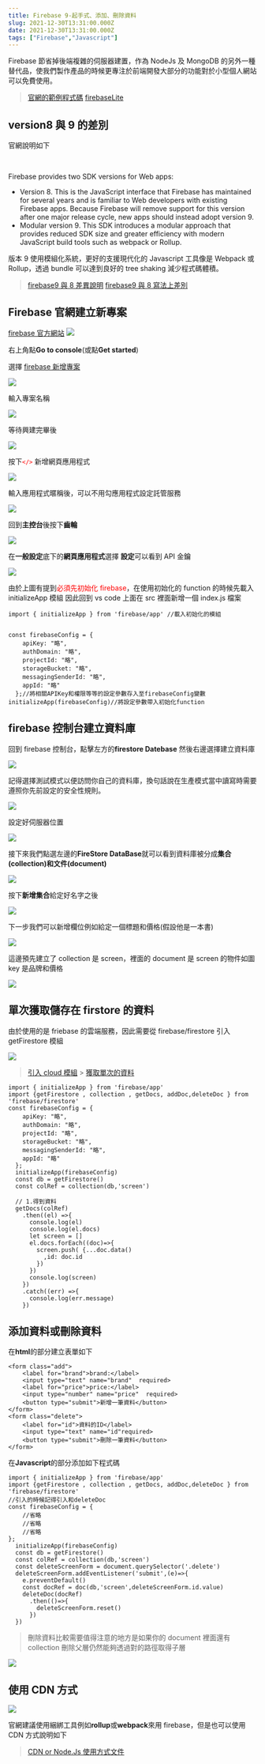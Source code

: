 ```yaml
---
title: Firebase 9-起手式、添加、刪除資料
slug: 2021-12-30T13:31:00.000Z
date: 2021-12-30T13:31:00.000Z
tags: ["Firebase","Javascript"]
---
```


Firebase 節省掉後端複雜的伺服器建置，作為 NodeJs 及 MongoDB 的另外一種替代品，使我們製作產品的時候更專注於前端開發大部分的功能對於小型個人網站可以免費使用。

> [官網的範例程式碼](https://firebase.google.com/docs/firestore/quickstart#swift) 
> [firebaseLite](https://firebase.google.com/docs/firestore/solutions/firestore-lite)

## version8 與 9 的差別

官網說明如下

<br>

Firebase provides two SDK versions for Web apps:

- Version 8. This is the JavaScript interface that Firebase has maintained for several years and is familiar to Web developers with existing Firebase apps. Because Firebase will remove support for this version after one major release cycle, new apps should instead adopt version 9.
- Modular version 9. This SDK introduces a modular approach that provides reduced SDK size and greater efficiency with modern JavaScript build tools such as webpack or Rollup.

版本 9 使用模組化系統，更好的支援現代化的 Javascript 工具像是 Webpack 或 Rollup，透過 bundle 可以達到良好的 tree shaking 減少程式碼體積。

> [firebase9 與 8 差異說明](https://firebase.google.com/docs/web/learn-more) 
> [firebase9 與 8 寫法上差別](https://firebase.google.com/docs/web/learn-more#web-version-9_1)

## Firebase 官網建立新專案

[firebase 官方網站](https://firebase.google.com/)
![](https://i.imgur.com/NdNtXJB.png)

右上角點**Go to console**(或點**Get started**)

選擇 [firebase 新增專案](https://console.firebase.google.com/)

![](https://i.imgur.com/DBAAMNi.png)

輸入專案名稱

![](https://i.imgur.com/AKLa3Jj.png)

等待興建完畢後

![](https://i.imgur.com/apJybSJ.png)

按下<font color="red">`</>`</font> 新增網頁應用程式

![](https://i.imgur.com/Klxr2Vm.png)

輸入應用程式暱稱後，可以不用勾應用程式設定託管服務

![](https://i.imgur.com/7aOuGGb.jpg)

回到**主控台**後按下**齒輪**

![](https://i.imgur.com/29E7bD9.png)

在**一般設定**底下的**網頁應用程式**選擇 **設定**可以看到 API 金鑰

![](https://i.imgur.com/kozxaWC.jpg)

由於上圖有提到<font color="red">必須先初始化 firebase</font>，在使用初始化的 function 的時候先載入 initializeApp 模組
因此回到 vs code 上面在 src 裡面新增一個 index.js 檔案

```javascript{numberLines: true}
import { initializeApp } from 'firebase/app' //載入初始化的模組


const firebaseConfig = {
    apiKey: "略",
    authDomain: "略",
    projectId: "略",
    storageBucket: "略",
    messagingSenderId: "略",
    appId: "略"
  };//將相關APIKey和權限等等的設定參數存入至firebaseConfig變數
initializeApp(firebaseConfig)//將設定參數帶入初始化function
```

## firebase 控制台建立資料庫

回到 firebase 控制台，點擊左方的**firestore Datebase** 然後右邊選擇建立資料庫

![](https://i.imgur.com/fOm0Clj.png)

記得選擇測試模式以便訪問你自己的資料庫，換句話說在生產模式當中讀寫時需要遵照你先前設定的安全性規則。

![](https://i.imgur.com/mOlFg8p.png)

設定好伺服器位置

![](https://i.imgur.com/7HpeHId.png)

接下來我們點選左邊的**FireStore DataBase**就可以看到資料庫被分成**集合(collection)**和**文件(document)**

![](https://i.imgur.com/zXS5lfN.jpg)

按下**新增集合**給定好名字之後

![](https://i.imgur.com/6rqjtni.png)

下一步我們可以新增欄位例如給定一個標題和價格(假設他是一本書)

![](https://i.imgur.com/r4Ff1E4.jpg)

這邊預先建立了 collection 是 screen，裡面的 document 是 screen 的物件如圖 key 是品牌和價格

![](https://i.imgur.com/McZGzcc.png)

## 單次獲取儲存在 firstore 的資料

由於使用的是 friebase 的雲端服務，因此需要從 firebase/firestore 引入 getFirestore 模組

![](https://i.imgur.com/4W2NTAL.png)

> [引入 cloud 模組](https://firebase.google.com/docs/firestore/quickstart#set_up_your_development_environment) > [獲取單次的資料](https://firebase.google.com/docs/firestore/query-data/get-data)

```javascript{numberLines: true}
import { initializeApp } from 'firebase/app'
import {getFirestore , collection , getDocs, addDoc,deleteDoc } from 'firebase/firestore'
const firebaseConfig = {
    apiKey: "略",
    authDomain: "略",
    projectId: "略",
    storageBucket: "略",
    messagingSenderId: "略",
    appId: "略"
  };
  initializeApp(firebaseConfig)
  const db = getFirestore()
  const colRef = collection(db,'screen')

  // 1.得到資料
  getDocs(colRef)
    .then((el) =>{
      console.log(el)
      console.log(el.docs)
      let screen = []
      el.docs.forEach((doc)=>{
        screen.push( {...doc.data()
          ,id: doc.id
        })
      })
      console.log(screen)
    })
    .catch((err) =>{
      console.log(err.message)
    })
```

## 添加資料或刪除資料

在**html**的部分建立表單如下

```html{numberLines: true}
<form class="add">
    <label for="brand">brand:</label>
    <input type="text" name="brand"  required>
    <label for="price">price:</label>
    <input type="number" name="price"  required>
    <button type="submit">新增一筆資料</button>
</form>
<form class="delete">
    <label for="id">資料的ID</label>
    <input type="text" name="id"required>
    <button type="submit">刪除一筆資料</button>
</form>
```

在**Javascript**的部分添加如下程式碼

```javascript{numberLines: true}
import { initializeApp } from 'firebase/app'
import {getFirestore , collection , getDocs, addDoc,deleteDoc } from 'firebase/firestore'
//引入的時候記得引入和deleteDoc
const firebaseConfig = {
    //省略
    //省略
    //省略
};
  initializeApp(firebaseConfig)
  const db = getFirestore()
  const colRef = collection(db,'screen')
  const deleteScreenForm = document.querySelector('.delete')
  deleteScreenForm.addEventListener('submit',(e)=>{
    e.preventDefault()
    const docRef = doc(db,'screen',deleteScreenForm.id.value)
    deleteDoc(docRef)
      .then(()=>{
        deleteScreenForm.reset()
      })
  })
```

> 刪除資料比較需要值得注意的地方是如果你的 document 裡面還有 collection 刪除父層仍然能夠透過對的路徑取得子層

![](https://i.imgur.com/W1HJKCd.png)

## 使用 CDN 方式

![](https://i.imgur.com/gv8YALV.png)

官網建議使用綑綁工具例如**rollup**或**webpack**來用 firebase，但是也可以使用 CDN 方式說明如下

> [CDN or Node.Js 使用方式文件](https://firebase.google.com/docs/web/alt-setup#from-the-cdn)

